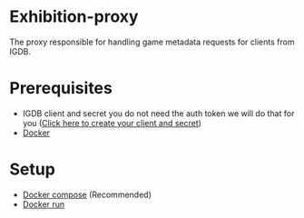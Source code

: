 # Exhibition-proxy
The proxy responsible for handling game metadata requests for clients from IGDB.

# Prerequisites
- IGDB client and secret you do not need the auth token we will do that for you ([Click here to create your client and secret](https://api-docs.igdb.com/#getting-started))
- [Docker](https://www.docker.com/)

# Setup
- [Docker compose](docs/setup/docker-compose-setup.md) (Recommended)
- [Docker run](docs/setup/docker-run-setup.md)